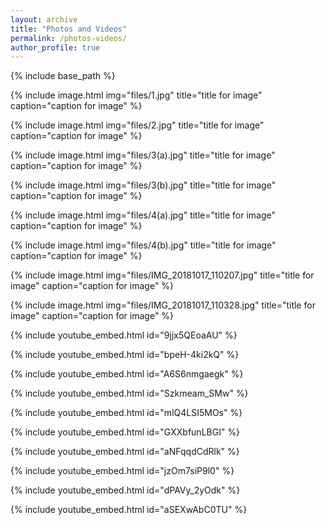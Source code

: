 ```yaml
---
layout: archive
title: "Photos and Videos"
permalink: /photos-videos/
author_profile: true
---
```


{% include base_path %}

{% include image.html
            img="files/1.jpg"
            title="title for image"
            caption="caption for image" %}

{% include image.html
            img="files/2.jpg"
            title="title for image"
            caption="caption for image" %}
            
{% include image.html
            img="files/3(a).jpg"
            title="title for image"
            caption="caption for image" %}

{% include image.html
            img="files/3(b).jpg"
            title="title for image"
            caption="caption for image" %}

{% include image.html
            img="files/4(a).jpg"
            title="title for image"
            caption="caption for image" %}

{% include image.html
            img="files/4(b).jpg"
            title="title for image"
            caption="caption for image" %}

{% include image.html
            img="files/IMG_20181017_110207.jpg"
            title="title for image"
            caption="caption for image" %}

{% include image.html
            img="files/IMG_20181017_110328.jpg"
            title="title for image"
            caption="caption for image" %}

{% include youtube_embed.html id="9jjx5QEoaAU" %}

{% include youtube_embed.html id="bpeH-4ki2kQ" %}

{% include youtube_embed.html id="A6S6nmgaegk" %}

{% include youtube_embed.html id="Szkmeam_SMw" %}

{% include youtube_embed.html id="mlQ4LSI5MOs" %}

{% include youtube_embed.html id="GXXbfunLBGI" %}

{% include youtube_embed.html id="aNFqqdCdRlk" %}

{% include youtube_embed.html id="jzOm7siP9l0" %}

{% include youtube_embed.html id="dPAVy_2yOdk" %}

{% include youtube_embed.html id="aSEXwAbC0TU" %}


